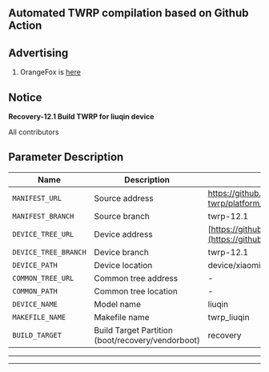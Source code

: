 ## Automated TWRP compilation based on Github Action

## Advertising

1. OrangeFox is [here](https://github.com/azwhikaru/Action-OFRP-Builder)

## Notice

**Recovery-12.1 Build TWRP for liuqin device**



All contributors

## Parameter Description

| Name                 | Description                                       | Example                                                      |
| -------------------- | ------------------------------------------------- | ------------------------------------------------------------ |
| `MANIFEST_URL`       | Source address                                    | https://github.com/minimal-manifest-twrp/platform_manifest_twrp_aosp.git |
| `MANIFEST_BRANCH`    | Source branch                                     | twrp-12.1                                                    |
| `DEVICE_TREE_URL`    | Device address                                    | [https://github.com/TeamWin/android_device_asus_I003D](https://github.com/MNDIA/LIUQIN-TWRP)|
| `DEVICE_TREE_BRANCH` | Device branch                                     | twrp-12.1                                                    |
| `DEVICE_PATH`        | Device location                                   | device/xiaomi/liuqin                                         |
| `COMMON_TREE_URL`    | Common tree address                               | - |
| `COMMON_PATH`        | Common tree location                              | - |
| `DEVICE_NAME`        | Model name                                        | liuqin                                                       |
| `MAKEFILE_NAME`      | Makefile name                                     | twrp_liuqin                                                  |
| `BUILD_TARGET`       | Build Target Partition (boot/recovery/vendorboot) | recovery                                                     |

-----


-----
